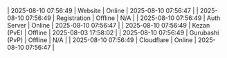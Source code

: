 | 2025-08-10 07:56:49 | Website | Online | 2025-08-10 07:56:47 |
| 2025-08-10 07:56:49 | Registration | Offline | N/A |
| 2025-08-10 07:56:49 | Auth Server | Online | 2025-08-10 07:56:47 |
| 2025-08-10 07:56:49 | Kezan (PvE) | Offline | 2025-08-03 17:58:02 |
| 2025-08-10 07:56:49 | Gurubashi (PvP) | Offline | N/A |
| 2025-08-10 07:56:49 | Cloudflare | Online | 2025-08-10 07:56:47 |
